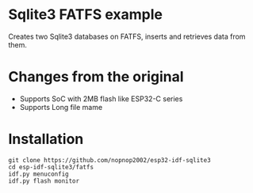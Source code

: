 # Sqlite3 FATFS example
Creates two Sqlite3 databases on FATFS, inserts and retrieves data from them.

# Changes from the original   
- Supports SoC with 2MB flash like ESP32-C series   
- Supports Long file mame   

# Installation
```
git clone https://github.com/nopnop2002/esp32-idf-sqlite3
cd esp-idf-sqlite3/fatfs
idf.py menuconfig
idf.py flash monitor
```
